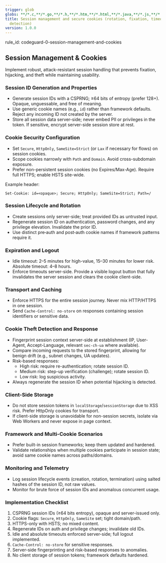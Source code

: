 ```yaml
---
trigger: glob
globs: **/*.c,**/*.go,**/*.h,**/*.htm,**/*.html,**/*.java,**/*.js,**/*.jsx,**/*.mjs,**/*.php,**/*.py,**/*.pyi,**/*.pyx,**/*.rb,**/*.ts,**/*.tsx
title: Session management and secure cookies (rotation, fixation, timeouts, theft
  detection)
version: 1.0.0
---
```


rule_id: codeguard-0-session-management-and-cookies

## Session Management & Cookies

Implement robust, attack-resistant session handling that prevents fixation, hijacking, and theft while maintaining usability.

### Session ID Generation and Properties
- Generate session IDs with a CSPRNG; ≥64 bits of entropy (prefer 128+). Opaque, unguessable, and free of meaning.
- Use generic cookie names (e.g., `id`) rather than framework defaults. Reject any incoming ID not created by the server.
- Store all session data server-side; never embed PII or privileges in the token. If sensitive, encrypt server-side session store at rest.

### Cookie Security Configuration
- Set `Secure`, `HttpOnly`, `SameSite=Strict` (or `Lax` if necessary for flows) on session cookies.
- Scope cookies narrowly with `Path` and `Domain`. Avoid cross-subdomain exposure.
- Prefer non-persistent session cookies (no Expires/Max-Age). Require full HTTPS; enable HSTS site-wide.

Example header:
```
Set-Cookie: id=<opaque>; Secure; HttpOnly; SameSite=Strict; Path=/
```

### Session Lifecycle and Rotation
- Create sessions only server-side; treat provided IDs as untrusted input.
- Regenerate session ID on authentication, password changes, and any privilege elevation. Invalidate the prior ID.
- Use distinct pre‑auth and post‑auth cookie names if framework patterns require it.

### Expiration and Logout
- Idle timeout: 2–5 minutes for high-value, 15–30 minutes for lower risk. Absolute timeout: 4–8 hours.
- Enforce timeouts server-side. Provide a visible logout button that fully invalidates the server session and clears the cookie client-side.

### Transport and Caching
- Enforce HTTPS for the entire session journey. Never mix HTTP/HTTPS in one session.
- Send `Cache-Control: no-store` on responses containing session identifiers or sensitive data.

### Cookie Theft Detection and Response
- Fingerprint session context server-side at establishment (IP, User-Agent, Accept-Language, relevant `sec-ch-ua` where available).
- Compare incoming requests to the stored fingerprint, allowing for benign drift (e.g., subnet changes, UA updates).
- Risk-based responses:
  - High risk: require re-authentication; rotate session ID.
  - Medium risk: step-up verification (challenge); rotate session ID.
  - Low risk: log suspicious activity.
- Always regenerate the session ID when potential hijacking is detected.

### Client-Side Storage
- Do not store session tokens in `localStorage`/`sessionStorage` due to XSS risk. Prefer HttpOnly cookies for transport.
- If client-side storage is unavoidable for non-session secrets, isolate via Web Workers and never expose in page context.

### Framework and Multi-Cookie Scenarios
- Prefer built-in session frameworks; keep them updated and hardened.
- Validate relationships when multiple cookies participate in session state; avoid same cookie names across paths/domains.

### Monitoring and Telemetry
- Log session lifecycle events (creation, rotation, termination) using salted hashes of the session ID, not raw values.
- Monitor for brute force of session IDs and anomalous concurrent usage.

### Implementation Checklist
1) CSPRNG session IDs (≥64 bits entropy), opaque and server-issued only.
2) Cookie flags: `Secure`, `HttpOnly`, `SameSite` set; tight domain/path.
3) HTTPS-only with HSTS; no mixed content.
4) Regenerate IDs on auth and privilege changes; invalidate old IDs.
5) Idle and absolute timeouts enforced server-side; full logout implemented.
6) `Cache-Control: no-store` for sensitive responses.
7) Server-side fingerprinting and risk-based responses to anomalies.
8) No client storage of session tokens; framework defaults hardened.
